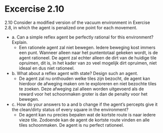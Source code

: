 # Excercise 2.10

2.10 Consider a modified version of the vacuum environment in Exercise 2.8, in which the agent is penalized one point for each movement.

- a. Can a simple reflex agent be perfectly rational for this environment? Explain.
  - Een rationele agent zal niet bewegen. Iedere beweging kost immers een punt. Wanneer alleen naar het puntentotaal gekeken wordt, is de agent rationeel. De agent zal echter alleen de dirt van de huidige tile opruimen, dit is, in het kader van zo veel mogelijk dirt opruimen, niet ideaal en dus niet rationeel.
- b. What about a reflex agent with state? Design such an agent.
  - De agent zal nu onthouden welke tiles zijn bezocht, de agent kan hierdoor de afweging maken om te exploreren en niet bezochte tiles te zoeken. Deze afweging zal alleen worden uitgevoerd als de reward voor het schoonmaken groter is dan de penalty voor het bewegen.
- c. How do your answers to a and b change if the agent’s percepts give it the clean/dirty status of every square in the environment?
  - De agent kan nu precies bepalen wat de kortste route is naar iedere vieze tile. Zodoende kan de agent de kortste route vinden en alle tiles schoonmaken. De agent is nu perfect rationeel.
